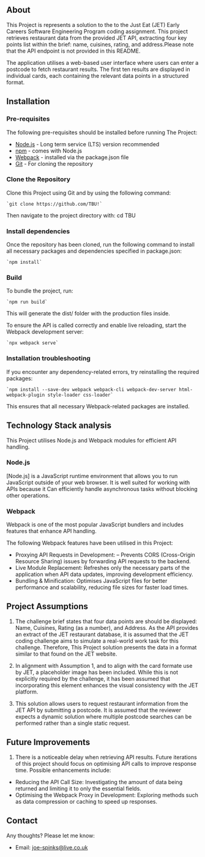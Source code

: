 ## About
This Project is represents a solution to the to the Just Eat (JET) Early Careers Software Engineering Program coding assignment. This project retrieves restaurant data from the provided JET API, extracting four key points list within the brief: name, cuisines, rating, and address.Please note that the API endpoint is not provided in this README.

The application utilises a web-based user interface where users can enter a postcode to fetch restaurant results. The first ten results are displayed in individual cards, each containing the relevant data points in a structured format.

## Installation

### **Pre-requisites**
The following pre-requisites should be installed before running The Project:

- [Node.js](https://nodejs.org/) - Long term service (LTS) version recommended
- [npm](https://www.npmjs.com/) - comes with Node.js
- [Webpack](https://webpack.js.org/guides/getting-started/) - installed via the package.json file
- [Git](https://git-scm.com/) - For cloning the repository


### **Clone the Repository**
Clone this Project using Git and by using the following command:

    `git clone https://github.com/TBU!`

Then navigate to the project directory with:
  cd TBU


### **Install dependencies**
Once the repository has been cloned, run the following command to install all
necessary packages and dependencies specified in package.json:

    `npm install`

### **Build**
To bundle the project, run:

    `npm run build`

This will generate the dist/ folder with the production files inside.

To ensure the API is called correctly and enable live reloading, start the Webpack development server:

    `npx webpack serve`


### **Installation troubleshooting**
If you encounter any dependency-related errors, try reinstalling the required packages:

    `npm install --save-dev webpack webpack-cli webpack-dev-server html-webpack-plugin style-loader css-loader`

This ensures that all necessary Webpack-related packages are installed.

## Technology Stack analysis
This Project utilises Node.js and Webpack modules for efficient API handling.

### **Node.js**
[Node.js] is a JavaScript runtime environment that allows you to run JavaScript outside of your web browser. It is well suited for working with APIs because it Can efficiently  handle asynchronous tasks without blocking other operations.

### **Webpack**
Webpack is one of the most popular JavaScript bundlers and includes features that enhance API handling.

The following Webpack features have been utilised in this Project:

  - Proxying API Requests in Development: – Prevents CORS (Cross-Origin Resource Sharing) issues by forwarding API requests to the backend.
  - Live Module Replacement: Refreshes only the necessary parts of the application when API data updates, improving development efficiency.
  - Bundling & Minification: Optimises JavaScript files for better performance and scalability, reducing file sizes for faster load times.


## Project Assumptions
1. The challenge brief states that four data points are should be displayed: Name, Cuisines, Rating (as a number), and Address. As the API provides an extract of the JET restaurant database, it is assumed that the JET coding challenge aims to simulate a real-world work task for this challenge. Therefore, This Project solution presents the data in a format similar to that found on the JET website.

2. In alignment with Assumption 1, and to align with the card formate use by JET, a placeholder image has been included. While this is not explicitly required by the challenge, it has been assumed that incorporating this element enhances the visual consistency with the JET platform.

3. This solution allows users to request restaurant information from the JET API by submitting a postcode. It is assumed that the reviewer expects a dynamic solution where multiple postcode searches can be performed rather than a single static request.

## Future Improvements

1. There is a noticeable delay when retrieving API results. Future iterations of this project should focus on optimising API calls to improve response time. Possible enhancements include:
  - Reducing the API Call Size: Investigating the amount of data being returned and limiting it to only the essential fields.
  - Optimising the Webpack Proxy in Development: Exploring methods such as data compression or caching to speed up responses.


## Contact
Any thoughts? Please let me know:

- Email: joe-spinks@live.co.uk

